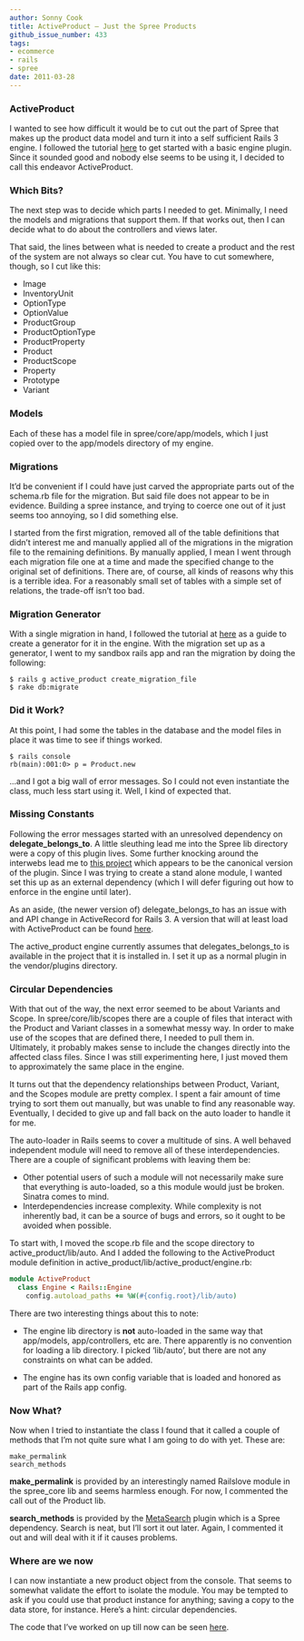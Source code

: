 ```yaml
---
author: Sonny Cook
title: ActiveProduct — Just the Spree Products
github_issue_number: 433
tags:
- ecommerce
- rails
- spree
date: 2011-03-28
---
```


### ActiveProduct

I wanted to see how difficult it would be to cut out the part of
Spree that makes up the product data model and turn it into a self
sufficient Rails 3 engine. I followed the tutorial [here](https://web.archive.org/web/20100727143748/http://www.themodestrubyist.com/2010/03/05/rails-3-plugins---part-2---writing-an-engine/)
to get started with a basic engine plugin. Since it sounded good and
nobody else seems to be using it, I decided to call this endeavor ActiveProduct.

### Which Bits?

The next step was to decide which parts I needed to get. Minimally, I
need the models and migrations that support them. If that works
out, then I can decide what to do about the controllers and views later.

That said, the lines between what is needed to create a product and
the rest of the system are not always so clear cut. You have to cut
somewhere, though, so I cut like this:

- Image
- InventoryUnit
- OptionType
- OptionValue
- ProductGroup
- ProductOptionType
- ProductProperty
- Product
- ProductScope
- Property
- Prototype
- Variant

### Models

Each of these has a model file in spree/core/app/models, which I
just copied over to the app/models directory of my engine.

### Migrations

It’d be convenient if I could have just carved the appropriate parts out
of the schema.rb file for the migration. But said file does not
appear to be in evidence. Building a spree instance, and trying to
coerce one out of it just seems too annoying, so I did something else.

I started from the first migration, removed all of the table
definitions that didn’t interest me and manually applied all of the
migrations in the migration file to the remaining definitions. By
manually applied, I mean I went through each migration file one at a time
and made the specified change to the original set of definitions. There
are, of course, all kinds of reasons why this is a terrible idea. For
a reasonably small set of tables with a simple set of relations, the
trade-off isn’t too bad.

### Migration Generator

With a single migration in hand, I followed the tutorial at
[here](https://web.archive.org/web/20110423220449/http://www.themodestrubyist.com/2010/03/16/rails-3-plugins---part-3---rake-tasks-generators-initializers-oh-my/)
as a guide to create a generator for it in the engine. With
the migration set up as a generator, I went to my sandbox
rails app and ran the migration by doing the following:

```plain
$ rails g active_product create_migration_file
$ rake db:migrate
```

### Did it Work?

At this point, I had some the tables in the database and the model files in
place it was time to see if things worked.

```plain
$ rails console
rb(main):001:0> p = Product.new
```

...and I got a big wall of error messages. So I could not even
instantiate the class, much less start using it. Well, I kind of
expected that.

### Missing Constants

Following the error messages started with an unresolved dependency
on **delegate_belongs_to**. A little sleuthing lead me
into the Spree lib directory were a copy of this plugin lives. Some
further knocking around the interwebs lead me to 
[this project](https://web.archive.org/web/20100621082539/http://github.com:80/faber/delegate_belongs_to) which appears to be the canonical version of the plugin.
Since I was trying to create a stand alone module, I wanted set this up as an external
dependency (which I will defer figuring out how to enforce in the
engine until later).

As an aside, (the newer version of) delegate_belongs_to has an
issue with and API change in ActiveRecord for Rails 3. A version that
will at least load with ActiveProduct can be found
[here](https://github.com/sonny/delegate_belongs_to).

The active_product engine currently assumes that
delegates_belongs_to is available in the project that it is installed
in. I set it up as a normal plugin in the vendor/plugins directory.

### Circular Dependencies

With that out of the way, the next error seemed to be about Variants
and Scope. In spree/core/lib/scopes there are a couple of files that
interact with the Product and Variant classes in a somewhat messy
way. In order to make use of the scopes that are defined there, I needed to
pull them in. Ultimately, it probably makes sense to include the
changes directly into the affected class files. Since I was
still experimenting here, I just moved them to approximately the
same place in the engine.

It turns out that the dependency relationships between Product,
Variant, and the Scopes module are pretty complex. I spent a fair
amount of time trying to sort them out manually, but was unable to
find any reasonable way. Eventually, I decided to give up and fall back on
the auto loader to handle it for me.

The auto-loader in Rails seems to cover a multitude of sins.
A well behaved independent module will need to remove all of these
interdependencies. There are a couple of significant problems with leaving them be:

- Other potential users of such a module will not necessarily make
sure that everything is auto-loaded, so a this module would just be broken.
Sinatra comes to mind.
- Interdependencies increase complexity. While complexity is not
inherently bad, it can be a source of bugs and errors, so it ought to
be avoided when possible.

To start with, I moved the scope.rb file and the scope directory
to active_product/lib/auto. And I added the following to the
ActiveProduct module definition in active_product/lib/active_product/engine.rb:

```ruby
module ActiveProduct
  class Engine < Rails::Engine
    config.autoload_paths += %W(#{config.root}/lib/auto)
```

There are two interesting things about this to note:

- The engine lib directory is **not** auto-loaded in
the same way that app/models, app/controllers, etc are. There
apparently is no convention for loading a lib directory. I picked
‘lib/auto’, but there are not any constraints on what can be added.

- The engine has its own config variable that is loaded and honored
as part of the Rails app config.

### Now What?

Now when I tried to instantiate the class I found that it called a
couple of methods that I’m not quite sure what I am going to do with
yet. These are:

```plain
make_permalink
search_methods
```

**make_permalink** is provided by an interestingly
named Railslove module in the spree_core lib and seems harmless
enough. For now, I commented the call out of the Product lib.

**search_methods** is provided by the
[MetaSearch](https://github.com/activerecord-hackery/meta_search)
plugin which is a Spree dependency. Search is neat, but I’ll sort it
out later. Again, I commented it out and will deal with it if it
causes problems.

### Where are we now

I can now instantiate a new product object from the console. That
seems to somewhat validate the effort to isolate the module. You may
be tempted to ask if you could use that product instance for anything;
saving a copy to the data store, for instance. Here’s a hint:
circular dependencies.

The code that I’ve worked on up till now can be seen [here](https://github.com/sonny/active_product/tree/blog_post_1).
